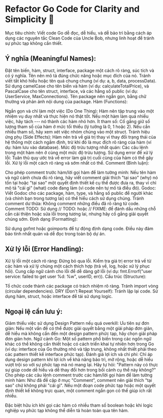 # Refactor Go Code for Clarity and Simplicity 🧼

Mục tiêu chính: Viết code Go dễ đọc, dễ hiểu, và dễ bảo trì bằng cách áp dụng các nguyên tắc Clean Code của Uncle Bob, nhưng linh hoạt để tránh sự phức tạp không cần thiết.

## Ý nghĩa (Meaningful Names):

Đặt tên biến, hàm, struct, interface, package một cách rõ ràng, súc tích và có ý nghĩa. Tên nên mô tả đúng chức năng hoặc mục đích của nó.
Tránh viết tắt khó hiểu hoặc tên quá chung chung (ví dụ: a, b, data, processData).
Sử dụng camelCase cho tên biến và hàm (ví dụ: calculateTotalPrice), và PascalCase cho tên struct, interface, và các hằng số public (ví dụ: UserService, MaxConnections).
Tên package nên ngắn gọn, bằng chữ thường và phản ánh nội dung của package.
Hàm (Functions):

Ngắn gọn và chỉ làm một việc (Do One Thing): Hàm nên tập trung vào một nhiệm vụ duy nhất và thực hiện nó thật tốt. Nếu một hàm làm quá nhiều việc, hãy tách ---
nó thành các hàm nhỏ hơn.
Ít tham số: Cố gắng giữ số lượng tham số của hàm ở mức tối thiểu (lý tưởng là 0, 1 hoặc 2). Nếu cần nhiều tham số, hãy xem xét việc nhóm chúng vào một struct.
Tránh hiệu ứng phụ (Side Effects): Hàm nên trả về giá trị thay vì thay đổi trạng thái của hệ thống một cách ngầm định, trừ khi đó là mục đích rõ ràng của hàm (ví dụ: hàm lưu vào database).
Mức độ trừu tượng nhất quán: Các câu lệnh trong một hàm nên ở cùng một mức độ trừu tượng.
Sử dụng error để xử lý lỗi: Tuân thủ quy ước trả về error làm giá trị cuối cùng của hàm có thể gây lỗi. Xử lý lỗi một cách rõ ràng và sớm nhất có thể.
Comment (Bình luận):

Cho phép comment trước hàm/lời gọi hàm để làm tường minh: Nếu tên hàm và ngữ cảnh chưa đủ rõ ràng, hãy viết comment giải thích "tại sao" (why) nó tồn tại hoặc "tại sao" một quyết định thiết kế cụ thể được đưa ra, thay vì chỉ mô tả "cái gì" (what) code đang làm (vì code nên tự mô tả điều đó).
Godoc: Viết Godoc cho các package, hàm, type, và hằng số public để người khác (và chính bạn trong tương lai) có thể hiểu cách sử dụng chúng.
Tránh comment dư thừa: Không comment những điều đã rõ ràng từ code.
Comment TODO: Sử dụng // TODO: hoặc // FIXME: để đánh dấu những chỗ cần cải thiện hoặc sửa lỗi trong tương lai, nhưng hãy cố gắng giải quyết chúng sớm.
Định dạng (Formatting):

Sử dụng gofmt hoặc goimports để tự động định dạng code. Điều này đảm bảo tính nhất quán và dễ đọc trong toàn bộ dự án.

## Xử lý lỗi (Error Handling):

Xử lý lỗi một cách rõ ràng: Đừng bỏ qua lỗi. Kiểm tra giá trị error trả về từ các hàm và xử lý chúng một cách thích hợp (trả về, log, hoặc xử lý phục hồi).
Cung cấp ngữ cảnh cho lỗi để dễ dàng gỡ lỗi (ví dụ: fmt.Errorf("user service: failed to get user %d: %w", userID, err)).
Cấu trúc (Structure):

Tổ chức code thành các package có trách nhiệm rõ ràng.
Tránh import vòng (circular dependencies).
DRY (Don't Repeat Yourself): Tránh lặp lại code. Sử dụng hàm, struct, hoặc interface để tái sử dụng logic.

## Ngoại lệ cần lưu ý:

Giảm thiểu việc sử dụng Design Pattern nếu quá overkill:
Ưu tiên sự đơn giản: Nếu một vấn đề có thể được giải quyết bằng một giải pháp đơn giản, dễ hiểu mà không cần đến một design pattern phức tạp, hãy chọn giải pháp đơn giản hơn.
Ngữ cảnh Go: Một số pattern phổ biến trong các ngôn ngữ khác có thể không cần thiết hoặc có cách triển khai tự nhiên hơn trong Go (ví dụ: interface của Go thường nhỏ và tập trung, không nhất thiết phải theo các pattern thiết kế interface phức tạp).
Đánh giá lợi ích và chi phí: Chỉ áp dụng design pattern khi lợi ích về khả năng bảo trì, mở rộng, hoặc dễ hiểu vượt trội so với sự phức tạp mà nó mang lại. Hãy tự hỏi: "Pattern này có thực sự giúp code dễ hiểu và dễ thay đổi hơn trong bối cảnh cụ thể này không?"
Cho phép các câu lệnh comment trước các hàm/lời gọi hàm để làm tường minh hàm:
Như đã đề cập ở mục "Comment", comment nên giải thích "tại sao" chứ không phải "cái gì". Nếu một đoạn code phức tạp hoặc một quyết định thiết kế không trực quan, một comment ngắn gọn có thể giúp ích rất nhiều.

Đặc biệt hữu ích khi gọi các hàm có nhiều tham số boolean hoặc khi logic nghiệp vụ phức tạp không thể diễn tả hoàn toàn qua tên hàm.
